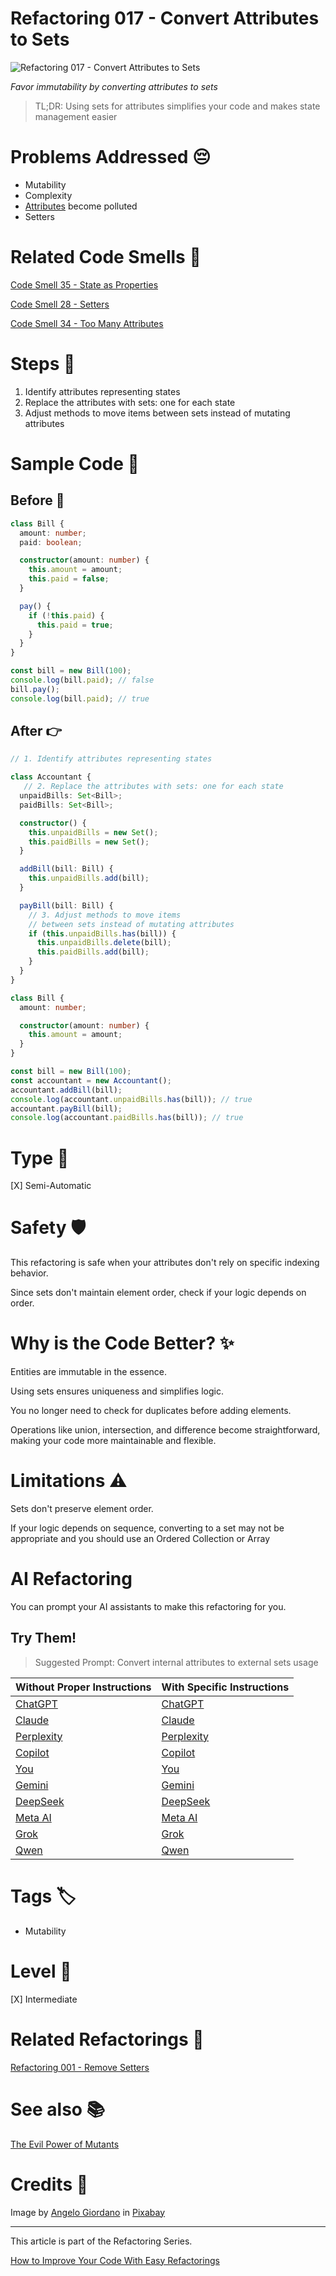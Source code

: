 # Refactoring 017 - Convert Attributes to Sets

![Refactoring 017 - Convert Attributes to Sets](Refactoring%20017%20-%20Convert%20Attributes%20to%20Sets.jpg)

*Favor immutability by converting attributes to sets*

> TL;DR: Using sets for attributes simplifies your code and makes state management easier

# Problems Addressed 😔

- Mutability 
- Complexity
- [Attributes](https://github.com/mcsee/Software-Design-Articles/tree/main/Articles/Code%20Smells/Code%20Smell%2034%20-%20Too%20Many%20Attributes/readme.md) become polluted  
- Setters  

# Related Code Smells 💨

[Code Smell 35 - State as Properties](https://github.com/mcsee/Software-Design-Articles/tree/main/Articles/Code%20Smells/Code%20Smell%2035%20-%20State%20as%20Properties/readme.md)

[Code Smell 28 - Setters](https://github.com/mcsee/Software-Design-Articles/tree/main/Articles/Code%20Smells/Code%20Smell%2028%20-%20Setters/readme.md)

[Code Smell 34 - Too Many Attributes](https://github.com/mcsee/Software-Design-Articles/tree/main/Articles/Code%20Smells/Code%20Smell%2034%20-%20Too%20Many%20Attributes/readme.md)

# Steps 👣 

1. Identify attributes representing states
2. Replace the attributes with sets: one for each state
3. Adjust methods to move items between sets instead of mutating attributes

# Sample Code 📖

## Before 🚨 

<!-- [Gist Url](https://gist.github.com/mcsee/18b119021e9a5c4e2340a72a0bd12978) -->

```typescript
class Bill {
  amount: number;
  paid: boolean;

  constructor(amount: number) {
    this.amount = amount;
    this.paid = false;
  }

  pay() {
    if (!this.paid) {
      this.paid = true;
    }
  }
}

const bill = new Bill(100);
console.log(bill.paid); // false
bill.pay();
console.log(bill.paid); // true
```

## After 👉

<!-- [Gist Url](https://gist.github.com/mcsee/f05f0411564b9a39697ebfa848e46995) -->

```typescript
// 1. Identify attributes representing states

class Accountant {  
   // 2. Replace the attributes with sets: one for each state
  unpaidBills: Set<Bill>;
  paidBills: Set<Bill>;

  constructor() {
    this.unpaidBills = new Set();
    this.paidBills = new Set();
  }

  addBill(bill: Bill) {
    this.unpaidBills.add(bill);
  }

  payBill(bill: Bill) {    
    // 3. Adjust methods to move items
    // between sets instead of mutating attributes
    if (this.unpaidBills.has(bill)) {
      this.unpaidBills.delete(bill);
      this.paidBills.add(bill);
    }
  }
}

class Bill {
  amount: number;

  constructor(amount: number) {
    this.amount = amount;
  }
}

const bill = new Bill(100);
const accountant = new Accountant();
accountant.addBill(bill);
console.log(accountant.unpaidBills.has(bill)); // true
accountant.payBill(bill);
console.log(accountant.paidBills.has(bill)); // true
```

# Type 📝

[X] Semi-Automatic

# Safety 🛡️

This refactoring is safe when your attributes don't rely on specific indexing behavior.

Since sets don't maintain element order, check if your logic depends on order.

# Why is the Code Better? ✨

Entities are immutable in the essence.

Using sets ensures uniqueness and simplifies logic.

You no longer need to check for duplicates before adding elements.

Operations like union, intersection, and difference become straightforward, making your code more maintainable and flexible.

# Limitations ⚠️

Sets don't preserve element order.

If your logic depends on sequence, converting to a set may not be appropriate and you should use an Ordered Collection or Array

# AI Refactoring

You can prompt your AI assistants to make this refactoring for you.

## Try Them!     

> Suggested Prompt: Convert internal attributes to external sets usage

| Without Proper Instructions    | With Specific Instructions |
| -------- | ------- |
| [ChatGPT](https://chat.openai.com/?q=Correct+and+explain+this+code%3A+%60%60%60typescript%0D%0Aclass+Bill+%7B%0D%0A++amount%3A+number%3B%0D%0A++paid%3A+boolean%3B%0D%0A%0D%0A++constructor%28amount%3A+number%29+%7B%0D%0A++++this.amount+%3D+amount%3B%0D%0A++++this.paid+%3D+false%3B%0D%0A++%7D%0D%0A%0D%0A++pay%28%29+%7B%0D%0A++++if+%28%21this.paid%29+%7B%0D%0A++++++this.paid+%3D+true%3B%0D%0A++++%7D%0D%0A++%7D%0D%0A%7D%0D%0A%0D%0Aconst+bill+%3D+new+Bill%28100%29%3B%0D%0Aconsole.log%28bill.paid%29%3B+%2F%2F+false%0D%0Abill.pay%28%29%3B%0D%0Aconsole.log%28bill.paid%29%3B+%2F%2F+true%0D%0A%60%60%60) | [ChatGPT](https://chat.openai.com/?q=Convert+internal+attributes+to+external+sets+usage%3A+%60%60%60typescript%0D%0Aclass+Bill+%7B%0D%0A++amount%3A+number%3B%0D%0A++paid%3A+boolean%3B%0D%0A%0D%0A++constructor%28amount%3A+number%29+%7B%0D%0A++++this.amount+%3D+amount%3B%0D%0A++++this.paid+%3D+false%3B%0D%0A++%7D%0D%0A%0D%0A++pay%28%29+%7B%0D%0A++++if+%28%21this.paid%29+%7B%0D%0A++++++this.paid+%3D+true%3B%0D%0A++++%7D%0D%0A++%7D%0D%0A%7D%0D%0A%0D%0Aconst+bill+%3D+new+Bill%28100%29%3B%0D%0Aconsole.log%28bill.paid%29%3B+%2F%2F+false%0D%0Abill.pay%28%29%3B%0D%0Aconsole.log%28bill.paid%29%3B+%2F%2F+true%0D%0A%60%60%60) |
| [Claude](https://claude.ai/new?q=Correct+and+explain+this+code%3A+%60%60%60typescript%0D%0Aclass+Bill+%7B%0D%0A++amount%3A+number%3B%0D%0A++paid%3A+boolean%3B%0D%0A%0D%0A++constructor%28amount%3A+number%29+%7B%0D%0A++++this.amount+%3D+amount%3B%0D%0A++++this.paid+%3D+false%3B%0D%0A++%7D%0D%0A%0D%0A++pay%28%29+%7B%0D%0A++++if+%28%21this.paid%29+%7B%0D%0A++++++this.paid+%3D+true%3B%0D%0A++++%7D%0D%0A++%7D%0D%0A%7D%0D%0A%0D%0Aconst+bill+%3D+new+Bill%28100%29%3B%0D%0Aconsole.log%28bill.paid%29%3B+%2F%2F+false%0D%0Abill.pay%28%29%3B%0D%0Aconsole.log%28bill.paid%29%3B+%2F%2F+true%0D%0A%60%60%60) | [Claude](https://claude.ai/new?q=Convert+internal+attributes+to+external+sets+usage%3A+%60%60%60typescript%0D%0Aclass+Bill+%7B%0D%0A++amount%3A+number%3B%0D%0A++paid%3A+boolean%3B%0D%0A%0D%0A++constructor%28amount%3A+number%29+%7B%0D%0A++++this.amount+%3D+amount%3B%0D%0A++++this.paid+%3D+false%3B%0D%0A++%7D%0D%0A%0D%0A++pay%28%29+%7B%0D%0A++++if+%28%21this.paid%29+%7B%0D%0A++++++this.paid+%3D+true%3B%0D%0A++++%7D%0D%0A++%7D%0D%0A%7D%0D%0A%0D%0Aconst+bill+%3D+new+Bill%28100%29%3B%0D%0Aconsole.log%28bill.paid%29%3B+%2F%2F+false%0D%0Abill.pay%28%29%3B%0D%0Aconsole.log%28bill.paid%29%3B+%2F%2F+true%0D%0A%60%60%60) |
| [Perplexity](https://www.perplexity.ai/?q=Correct+and+explain+this+code%3A+%60%60%60typescript%0D%0Aclass+Bill+%7B%0D%0A++amount%3A+number%3B%0D%0A++paid%3A+boolean%3B%0D%0A%0D%0A++constructor%28amount%3A+number%29+%7B%0D%0A++++this.amount+%3D+amount%3B%0D%0A++++this.paid+%3D+false%3B%0D%0A++%7D%0D%0A%0D%0A++pay%28%29+%7B%0D%0A++++if+%28%21this.paid%29+%7B%0D%0A++++++this.paid+%3D+true%3B%0D%0A++++%7D%0D%0A++%7D%0D%0A%7D%0D%0A%0D%0Aconst+bill+%3D+new+Bill%28100%29%3B%0D%0Aconsole.log%28bill.paid%29%3B+%2F%2F+false%0D%0Abill.pay%28%29%3B%0D%0Aconsole.log%28bill.paid%29%3B+%2F%2F+true%0D%0A%60%60%60) | [Perplexity](https://www.perplexity.ai/?q=Convert+internal+attributes+to+external+sets+usage%3A+%60%60%60typescript%0D%0Aclass+Bill+%7B%0D%0A++amount%3A+number%3B%0D%0A++paid%3A+boolean%3B%0D%0A%0D%0A++constructor%28amount%3A+number%29+%7B%0D%0A++++this.amount+%3D+amount%3B%0D%0A++++this.paid+%3D+false%3B%0D%0A++%7D%0D%0A%0D%0A++pay%28%29+%7B%0D%0A++++if+%28%21this.paid%29+%7B%0D%0A++++++this.paid+%3D+true%3B%0D%0A++++%7D%0D%0A++%7D%0D%0A%7D%0D%0A%0D%0Aconst+bill+%3D+new+Bill%28100%29%3B%0D%0Aconsole.log%28bill.paid%29%3B+%2F%2F+false%0D%0Abill.pay%28%29%3B%0D%0Aconsole.log%28bill.paid%29%3B+%2F%2F+true%0D%0A%60%60%60) |
| [Copilot](https://www.bing.com/chat?showconv=1&sendquery=1&q=Correct+and+explain+this+code%3A+%60%60%60typescript%0D%0Aclass+Bill+%7B%0D%0A++amount%3A+number%3B%0D%0A++paid%3A+boolean%3B%0D%0A%0D%0A++constructor%28amount%3A+number%29+%7B%0D%0A++++this.amount+%3D+amount%3B%0D%0A++++this.paid+%3D+false%3B%0D%0A++%7D%0D%0A%0D%0A++pay%28%29+%7B%0D%0A++++if+%28%21this.paid%29+%7B%0D%0A++++++this.paid+%3D+true%3B%0D%0A++++%7D%0D%0A++%7D%0D%0A%7D%0D%0A%0D%0Aconst+bill+%3D+new+Bill%28100%29%3B%0D%0Aconsole.log%28bill.paid%29%3B+%2F%2F+false%0D%0Abill.pay%28%29%3B%0D%0Aconsole.log%28bill.paid%29%3B+%2F%2F+true%0D%0A%60%60%60) | [Copilot](https://www.bing.com/chat?showconv=1&sendquery=1&q=Convert+internal+attributes+to+external+sets+usage%3A+%60%60%60typescript%0D%0Aclass+Bill+%7B%0D%0A++amount%3A+number%3B%0D%0A++paid%3A+boolean%3B%0D%0A%0D%0A++constructor%28amount%3A+number%29+%7B%0D%0A++++this.amount+%3D+amount%3B%0D%0A++++this.paid+%3D+false%3B%0D%0A++%7D%0D%0A%0D%0A++pay%28%29+%7B%0D%0A++++if+%28%21this.paid%29+%7B%0D%0A++++++this.paid+%3D+true%3B%0D%0A++++%7D%0D%0A++%7D%0D%0A%7D%0D%0A%0D%0Aconst+bill+%3D+new+Bill%28100%29%3B%0D%0Aconsole.log%28bill.paid%29%3B+%2F%2F+false%0D%0Abill.pay%28%29%3B%0D%0Aconsole.log%28bill.paid%29%3B+%2F%2F+true%0D%0A%60%60%60) |
| [You](https://you.com/search?q=Correct+and+explain+this+code%3A+%60%60%60typescript%0D%0Aclass+Bill+%7B%0D%0A++amount%3A+number%3B%0D%0A++paid%3A+boolean%3B%0D%0A%0D%0A++constructor%28amount%3A+number%29+%7B%0D%0A++++this.amount+%3D+amount%3B%0D%0A++++this.paid+%3D+false%3B%0D%0A++%7D%0D%0A%0D%0A++pay%28%29+%7B%0D%0A++++if+%28%21this.paid%29+%7B%0D%0A++++++this.paid+%3D+true%3B%0D%0A++++%7D%0D%0A++%7D%0D%0A%7D%0D%0A%0D%0Aconst+bill+%3D+new+Bill%28100%29%3B%0D%0Aconsole.log%28bill.paid%29%3B+%2F%2F+false%0D%0Abill.pay%28%29%3B%0D%0Aconsole.log%28bill.paid%29%3B+%2F%2F+true%0D%0A%60%60%60) | [You](https://you.com/search?q=Convert+internal+attributes+to+external+sets+usage%3A+%60%60%60typescript%0D%0Aclass+Bill+%7B%0D%0A++amount%3A+number%3B%0D%0A++paid%3A+boolean%3B%0D%0A%0D%0A++constructor%28amount%3A+number%29+%7B%0D%0A++++this.amount+%3D+amount%3B%0D%0A++++this.paid+%3D+false%3B%0D%0A++%7D%0D%0A%0D%0A++pay%28%29+%7B%0D%0A++++if+%28%21this.paid%29+%7B%0D%0A++++++this.paid+%3D+true%3B%0D%0A++++%7D%0D%0A++%7D%0D%0A%7D%0D%0A%0D%0Aconst+bill+%3D+new+Bill%28100%29%3B%0D%0Aconsole.log%28bill.paid%29%3B+%2F%2F+false%0D%0Abill.pay%28%29%3B%0D%0Aconsole.log%28bill.paid%29%3B+%2F%2F+true%0D%0A%60%60%60) |
| [Gemini](https://gemini.google.com/) | [Gemini](https://gemini.google.com/) | 
| [DeepSeek](https://chat.deepseek.com/) | [DeepSeek](https://chat.deepseek.com/) | 
| [Meta AI](https://www.meta.ai/chat) | [Meta AI](https://www.meta.ai/) | 
| [Grok](https://grok.com/) | [Grok](https://grok.com/) | 
| [Qwen](https://chat.qwen.ai/) | [Qwen](https://chat.qwen.ai/) | 

# Tags 🏷️

- Mutability

# Level 🔋

[X] Intermediate

# Related Refactorings 🔄

[Refactoring 001 - Remove Setters](https://github.com/mcsee/Software-Design-Articles/tree/main/Articles/Refactorings/Refactoring%20001%20-%20Remove%20Setters/readme.md)

# See also 📚

[The Evil Power of Mutants](https://github.com/mcsee/Software-Design-Articles/tree/main/Articles/Theory/The%20Evil%20Power%20of%20Mutants/readme.md)

# Credits 🙏

Image by [Angelo Giordano](https://pixabay.com/users/angelo_giordano-753934/) in [Pixabay](https://pixabay.com/)

* * * 

This article is part of the Refactoring Series.

[How to Improve Your Code With Easy Refactorings](https://github.com/mcsee/Software-Design-Articles/tree/main/Articles/Refactorings/How%20to%20Improve%20your%20Code%20With%20Easy%20Refactorings/readme.md)